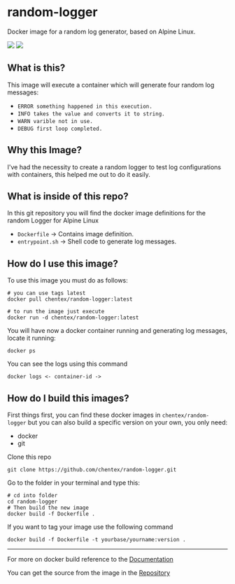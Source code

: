 # random-logger

Docker image for a random log generator, based on Alpine Linux.

[![](https://images.microbadger.com/badges/version/chentex/random-logger.svg)](https://microbadger.com/images/chentex/random-logger "Get your own version badge on microbadger.com")
[![](https://images.microbadger.com/badges/image/chentex/random-logger.svg)](https://microbadger.com/images/chentex/random-logger "Get your own image badge on microbadger.com")

## What is this?
This image will execute a container which will generate four random log messages:
* `ERROR something happened in this execution.`
* `INFO takes the value and converts it to string.`
* `WARN varible not in use.`
* `DEBUG first loop completed.`

## Why this Image?
I've had the necessity to create a random logger to test log configurations with containers, this helped me out to do it easily.

## What is inside of this repo?
In this git repository you will find the docker image definitions for the random Logger for Alpine Linux

* `Dockerfile` -> Contains image definition.
* `entrypoint.sh` -> Shell code to generate log messages.

## How do I use this image?
To use this image you must do as follows:

```
# you can use tags latest
docker pull chentex/random-logger:latest

# to run the image just execute
docker run -d chentex/random-logger:latest
```

You will have now a docker container running and generating log messages, locate it running:

```
docker ps
```

You can see the logs using this command

```
docker logs <- container-id ->
```

## How do I build this images?
First things first, you can find these docker images in `chentex/random-logger`
but you can also build a specific version on your own, you only need:

- docker
- git

Clone this repo

`git clone https://github.com/chentex/random-logger.git`

Go to the folder in your terminal and type this:

```
# cd into folder
cd random-logger
# Then build the new image
docker build -f Dockerfile .
```

If you want to tag your image use the following command

```
docker build -f Dockerfile -t yourbase/yourname:version .
```
---
For more on docker build reference to the [Documentation](https://docs.docker.com/engine/reference/commandline/build/)

You can get the source from the image in the [Repository](https://github.com/chentex/random-logger)
